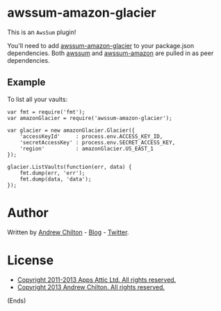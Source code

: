 # awssum-amazon-glacier #

This is an ```AwsSum``` plugin!

You'll need to add [awssum-amazon-glacier](https://github.com/awssum/awssum-amazon-glacier/) to your package.json
dependencies. Both [awssum](https://github.com/awssum/awssum/) and
[awssum-amazon](https://github.com/awssum/awssum-amazon/) are pulled in as peer dependencies.

## Example ##

To list all your vaults:

```
var fmt = require('fmt');
var amazonGlacier = require('awssum-amazon-glacier');

var glacier = new amazonGlacier.Glacier({
    'accessKeyId'     : process.env.ACCESS_KEY_ID,
    'secretAccessKey' : process.env.SECRET_ACCESS_KEY,
    'region'          : amazonGlacier.US_EAST_1
});

glacier.ListVaults(function(err, data) {
    fmt.dump(err, 'err');
    fmt.dump(data, 'data');
});
```

# Author #

Written by [Andrew Chilton](http://chilts.org/) - [Blog](http://chilts.org/blog/) -
[Twitter](https://twitter.com/andychilton).

# License #

* [Copyright 2011-2013 Apps Attic Ltd.  All rights reserved.](http://appsattic.mit-license.org/2011/)
* [Copyright 2013 Andrew Chilton.  All rights reserved.](http://chilts.mit-license.org/2013/)

(Ends)

